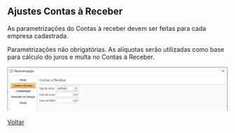 ## Ajustes Contas à Receber

As parametrizações do Contas à receber devem ser feitas para cada empresa cadastrada. 

Parametrizações não obrigatórias. As alíquotas serão utilizadas como base para cálculo do juros e multa no Contas à Receber.

![](images/ajustes_contas_receber.jpg)



[Voltar](sistema#ajustes.md)

